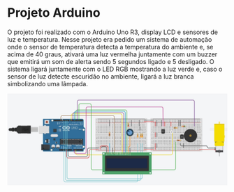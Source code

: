 # Projeto Arduino

O projeto foi realizado com o Arduino Uno R3, display LCD e sensores de luz e temperatura. Nesse projeto era pedido um sistema de automação onde o sensor de temperatura detecta a temperatura do ambiente e, se acima de 40 graus, ativará uma luz vermelha juntamente com um buzzer que emitirá um som de alerta sendo 5 segundos ligado e 5 desligado. O sistema ligará juntamente com o LED RGB mostrando a luz verde e, caso o sensor de luz detecte escuridão no ambiente, ligará a luz branca simbolizando uma lâmpada.

<img src="https://github.com/pedrohborin/arduino-temperature-sensor/blob/main/circuito.png?raw=true">
